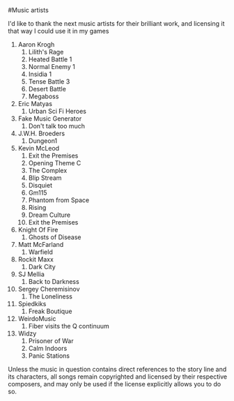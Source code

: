 #Music artists

I'd like to thank the next music artists for their brilliant work, and licensing it that way I could use it in my games


1. Aaron Krogh
   1. Lilith's Rage
   1. Heated Battle 1
   1. Normal Enemy 1
   1. Insidia 1
   1. Tense Battle 3
   1. Desert Battle
   1. Megaboss
1. Eric Matyas
   1. Urban Sci Fi Heroes
1. Fake Music Generator
   1. Don't talk too much
1. J.W.H. Broeders
   1. Dungeon1
1. Kevin McLeod
   1. Exit the Premises
   1. Opening Theme C
   1. The Complex
   1. Blip Stream
   1. Disquiet
   1. Gm115
   1. Phantom from Space
   1. Rising
   1. Dream Culture
   1. Exit the Premises
1. Knight Of Fire
   1. Ghosts of Disease
1. Matt McFarland
   1. Warfield
1. Rockit Maxx
   1. Dark City
1. SJ Mellia
   1. Back to Darkness
1. Sergey Cheremisinov
   1. The Loneliness
1. Spiedkiks
   1. Freak Boutique
1. WeirdoMusic
   1. Fiber visits the Q continuum
1. Widzy
   1. Prisoner of War
   1. Calm Indoors
   1. Panic Stations



Unless the music in question contains direct references to the story line and its characters, all songs remain copyrighted and licensed by their respective composers, and may only be used if the license explicitly allows you to do so.
